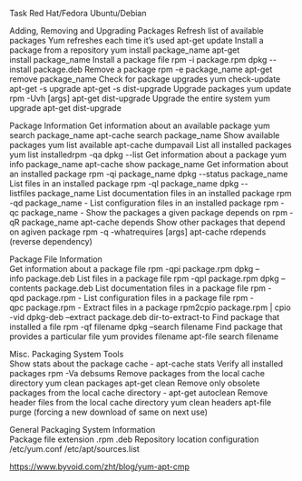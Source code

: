 Task                                                                Red Hat/Fedora                                          Ubuntu/Debian

Adding, Removing and Upgrading Packages
Refresh list of available packages                                  Yum refreshes each time it’s used                       apt-get update
Install a package from a repository                                 yum install package_name                                apt-get install package_name
Install a package file                                              rpm -i package.rpm                                      dpkg --install package.deb
Remove a package                                                    rpm -e package_name                                     apt-get remove package_name
Check for package upgrades                                          yum check-update                                        apt-get -s upgrade  apt-get -s dist-upgrade
Upgrade packages                                                    yum update  rpm -Uvh [args]                             apt-get dist-upgrade
Upgrade the entire system                                           yum upgrade                                             apt-get dist-upgrade

Package Information
Get information about an available package                          yum search package_name                                 apt-cache search package_name
Show available packages                                             yum list available                                      apt-cache dumpavail
List all installed packages                                         yum list installedrpm -qa                               dpkg --list
Get information about a package                                     yum info package_name                                   apt-cache show package_name
Get information about an installed package                          rpm -qi package_name                                    dpkg --status package_name
List files in an installed package                                  rpm -ql package_name                                    dpkg --listfiles package_name
List documentation files in an installed package                    rpm -qd package_name                                    -
List configuration files in an installed package                    rpm -qc package_name                                    -
Show the packages a given package depends on                        rpm -qR package_name                                    apt-cache depends
Show other packages that depend on agiven package                   rpm -q -whatrequires [args]                             apt-cache rdepends
    (reverse dependency)      

Package File Information				
Get information about a package file                                rpm -qpi package.rpm                                    dpkg –info package.deb
List files in a package file                                        rpm -qpl package.rpm                                    dpkg –contents package.deb
List documentation files in a package file                          rpm -qpd package.rpm                                    -
List configuration files in a package file                          rpm -qpc package.rpm -
Extract files in a package                                          rpm2cpio package.rpm | cpio -vid                        dpkg-deb –extract package.deb dir-to-extract-to
Find package that installed a file                                  rpm -qf filename                                        dpkg –search filename
Find package that provides a particular file                        yum provides filename                                   apt-file search filename

Misc. Packaging System Tools				
Show stats about the package cache                                  -                                                       apt-cache stats
Verify all installed packages                                       rpm -Va                                                 debsums
Remove packages from the local cache directory                      yum clean packages apt-get clean
Remove only obsolete packages from the local cache directory        -                                                       apt-get autoclean
Remove header files from the local cache directory                  yum clean headers                                       apt-file purge
    (forcing a new download of same on next use)                    

General Packaging System Information				
Package file extension                                              .rpm                                                    .deb
Repository location configuration                                   /etc/yum.conf                                           /etc/apt/sources.list


https://www.byvoid.com/zht/blog/yum-apt-cmp
